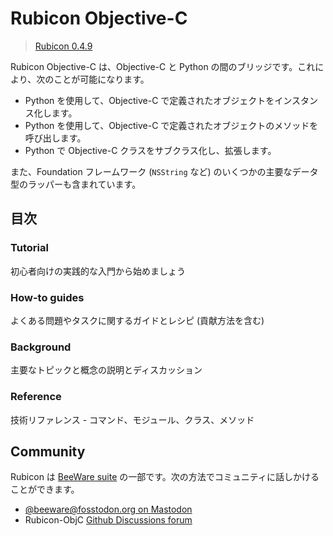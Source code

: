 # Rubicon Objective-C

> [Rubicon 0.4.9](https://rubicon-objc.readthedocs.io/en/stable/index.html)


Rubicon Objective-C は、Objective-C と Python の間のブリッジです。これにより、次のことが可能になります。

- Python を使用して、Objective-C で定義されたオブジェクトをインスタンス化します。
- Python を使用して、Objective-C で定義されたオブジェクトのメソッドを呼び出します。
- Python で Objective-C クラスをサブクラス化し、拡張します。


また、Foundation フレームワーク (`NSString` など) のいくつかの主要なデータ型のラッパーも含まれています。


## 目次


### Tutorial

初心者向けの実践的な入門から始めましょう

### How-to guides

よくある問題やタスクに関するガイドとレシピ (貢献方法を含む)

### Background

主要なトピックと概念の説明とディスカッション

### Reference

技術リファレンス - コマンド、モジュール、クラス、メソッド


## Community

Rubicon は [BeeWare suite](https://beeware.org/) の一部です。次の方法でコミュニティに話しかけることができます。

- [@beeware@fosstodon.org on Mastodon](https://fosstodon.org/@beeware)
- Rubicon-ObjC 
[Github Discussions forum](https://github.com/beeware/rubicon-objc/discussions)

